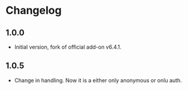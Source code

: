 # Changelog

## 1.0.0

- Initial version, fork of official add-on v6.4.1. 

## 1.0.5
 - Change in handling. Now it is a either only anonymous or onlu auth.